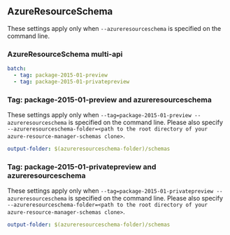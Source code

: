## AzureResourceSchema

These settings apply only when `--azureresourceschema` is specified on the command line.

### AzureResourceSchema multi-api

``` yaml $(azureresourceschema) && $(multiapi)
batch:
  - tag: package-2015-01-preview
  - tag: package-2015-01-privatepreview
```

### Tag: package-2015-01-preview and azureresourceschema

These settings apply only when `--tag=package-2015-01-preview --azureresourceschema` is specified on the command line.
Please also specify `--azureresourceschema-folder=<path to the root directory of your azure-resource-manager-schemas clone>`.

``` yaml $(tag) == 'package-2015-01-preview' && $(azureresourceschema)
output-folder: $(azureresourceschema-folder)/schemas
```

### Tag: package-2015-01-privatepreview and azureresourceschema

These settings apply only when `--tag=package-2015-01-privatepreview --azureresourceschema` is specified on the command line.
Please also specify `--azureresourceschema-folder=<path to the root directory of your azure-resource-manager-schemas clone>`.

``` yaml $(tag) == 'package-2015-01-privatepreview' && $(azureresourceschema)
output-folder: $(azureresourceschema-folder)/schemas
```

